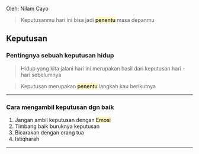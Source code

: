 Oleh: Nilam Cayo

>Keputusanmu hari ini bisa jadi <mark style="background: #FFF3A3A6;">penentu</mark> masa depanmu
## Keputusan 

### Pentingnya sebuah keputusan hidup

> Hidup yang kita jalani hari ini merupakan hasil dari keputusan hari - hari sebelumnya

> Keputusan merupakan <mark style="background: #FFF3A3A6;">penentu</mark> langkah kau berikutnya

---
### Cara mengambil keputusan dgn baik

1. Jangan ambil keputusan dengan <mark style="background: #FFF3A3A6;">Emosi</mark>
2. Timbang baik buruknya keputusan
3. Bicarakan dengan orang tua
4. Istiqharah

---

### 